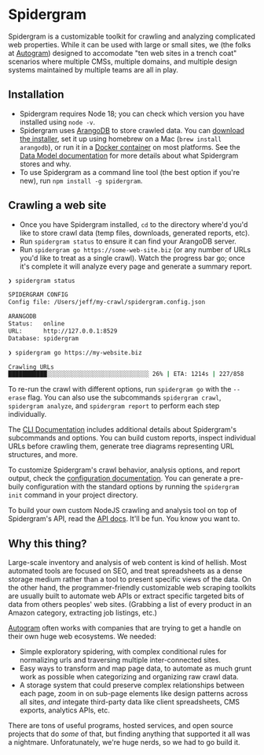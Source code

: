 # Spidergram

Spidergram is a customizable toolkit for crawling and analyzing complicated web properties. While it can be used with large or small sites, we (the folks at [Autogram](https://autogram.is)) designed to accomodate "ten web sites in a trench coat" scenarios where multiple CMSs, multiple domains, and multiple design systems maintained by multiple teams are all in play.

## Installation

- Spidergram requires Node 18; you can check which version you have installed using `node -v`.
- Spidergram uses [ArangoDB](https://www.arangodb.com/) to store crawled data. You can [download the installer](https://www.arangodb.com/download-major/), set it up using homebrew on a Mac (`brew install arangodb`), or run it in a [Docker container](https://hub.docker.com/_/arangodb) on most platforms. See the [Data Model documentation](docs/MODEL.md) for more details about what Spidergram stores and why.
- To use Spidergram as a command line tool (the best option if you're new), run `npm install -g spidergram`.

## Crawling a web site

- Once you have Spidergram installed, `cd` to the directory where'd you'd like to store crawl data (temp files, downloads, generated reports, etc).
- Run `spidergram status` to ensure it can find your ArangoDB server.
- Run `spidergram go https://some-web-site.biz` (or any number of URLs you'd like to treat as a single crawl). Watch the progress bar go; once it's complete it will analyze every page and generate a summary report.

```bash
❯ spidergram status

SPIDERGRAM CONFIG
Config file: /Users/jeff/my-crawl/spidergram.config.json

ARANGODB
Status:   online
URL:      http://127.0.0.1:8529
Database: spidergram

❯ spidergram go https://my-website.biz

Crawling URLs
███████████░░░░░░░░░░░░░░░░░░░░░░░░░░░░░ 26% | ETA: 1214s | 227/858
```

To re-run the crawl with different options, run `spidergram go` with the `--erase` flag. You can also use the subcommands `spidergram crawl`, `spidergram analyze`, and `spidergram report` to perform each step individually.

The [CLI Documentation](docs/CLI.md) includes additional details about Spidergram's subcommands and options. You can build custom reports, inspect individual URLs before crawling them, generate tree diagrams representing URL structures, and more.

To customize Spidergram's crawl behavior, analysis options, and report output, check the [configuration documentation](docs/CONFIG.md). You can generate a pre-buily configuration with the standard options by running the `spidergram init` command in your project directory.

To build your own custom NodeJS crawling and analysis tool on top of Spidergram's API, read the [API docs](docs/API.md). It'll be fun. You know you want to.

## Why this thing?

Large-scale inventory and analysis of web content is kind of hellish. Most automated tools are focused on SEO, and treat spreadsheets as a dense storage medium rather than a tool to present specific views of the data. On the other hand, the programmer-friendly customizable web scraping toolkits are usually built to automate web APIs or extract specific targeted bits of data from others peoples' web sites. (Grabbing a list of every product in an Amazon category, extracting job listings, etc.)

[Autogram](https://autogram.is) often works with companies that are trying to get a handle on their own huge web ecosystems. We needed:

- Simple exploratory spidering, with complex conditional rules for normalizing urls and traversing multiple inter-connected sites.
- Easy ways to transform and map page data, to automate as much grunt work as possible when categorizing and organizing raw crawl data.
- A storage system that could preserve complex relationships between each page, zoom in on sub-page elements like design patterns across all sites, *and* integate third-party data like client spreadsheets, CMS exports, analytics APIs, etc.

There are tons of useful programs, hosted services, and open source projects that do *some* of that, but finding anything that supported it all was a nightmare. Unforatunately, we're huge nerds, so we had to go build it.
